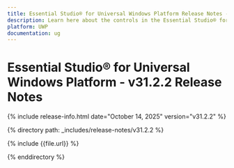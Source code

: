 ```yaml
---
title: Essential Studio® for Universal Windows Platform Release Notes - v31.2.2
description: Learn here about the controls in the Essential Studio® for Universal Windows Platform 2025 Volume 3 SP Release - Release Notes - v31.2.2
platform: UWP
documentation: ug
---
```


# Essential Studio® for Universal Windows Platform - v31.2.2 Release Notes

{% include release-info.html date="October 14, 2025"  version="v31.2.2" %} 

{% directory path: _includes/release-notes/v31.2.2 %}

{% include {{file.url}} %}

{% enddirectory %}